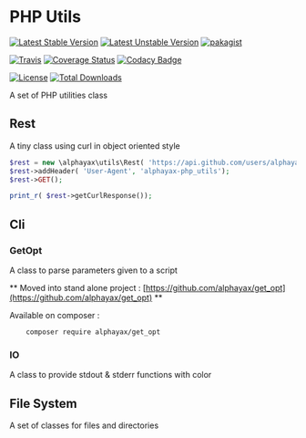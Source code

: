 
# PHP Utils

[![Latest Stable Version](https://poser.pugx.org/alphayax/php_utils/v/stable)](https://packagist.org/packages/alphayax/php_utils)
[![Latest Unstable Version](https://poser.pugx.org/alphayax/php_utils/v/unstable)](https://packagist.org/packages/alphayax/php_utils)
[![pakagist](https://img.shields.io/packagist/v/alphayax/php_utils.svg)](https://packagist.org/packages/alphayax/php_utils)

[![Travis](https://travis-ci.org/alphayax/php_utils.svg)](https://travis-ci.org/alphayax/php_utils)
[![Coverage Status](https://api.codacy.com/project/badge/Coverage/8bfe4b0f7bbb414b94502353e520cbac)](https://www.codacy.com/app/alphayax/php_utils?utm_source=github.com&amp;utm_medium=referral&amp;utm_content=alphayax/php_utils&amp;utm_campaign=Badge_Coverage)
[![Codacy Badge](https://api.codacy.com/project/badge/Grade/8bfe4b0f7bbb414b94502353e520cbac)](https://www.codacy.com/app/alphayax/php_utils?utm_source=github.com&amp;utm_medium=referral&amp;utm_content=alphayax/php_utils&amp;utm_campaign=Badge_Grade)

[![License](https://poser.pugx.org/alphayax/php_utils/license)](https://packagist.org/packages/alphayax/php_utils)
[![Total Downloads](https://poser.pugx.org/alphayax/php_utils/downloads)](https://packagist.org/packages/alphayax/php_utils)

A set of PHP utilities class

## Rest

A tiny class using curl in object oriented style

```php
$rest = new \alphayax\utils\Rest( 'https://api.github.com/users/alphayax/repos');
$rest->addHeader( 'User-Agent', 'alphayax-php_utils');
$rest->GET();

print_r( $rest->getCurlResponse());
```

## Cli

### GetOpt

A class to parse parameters given to a script

** Moved into stand alone project : [https://github.com/alphayax/get_opt](https://github.com/alphayax/get_opt) ** 

Available on composer : 

```
    composer require alphayax/get_opt
```

### IO

A class to provide stdout & stderr functions with color

## File System

A set of classes for files and directories
